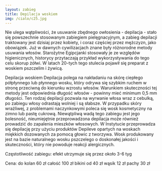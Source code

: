 ```yaml
---
layout: zabieg
title: Depilacja woskiem
img: /cialo/c25.jpg
---
```

Nie ulega wątpliwości, że usuwanie zbędnego owłosienia - depilacja - stało się powszechnie stosowanym zabiegiem pielęgnacyjnym, a zabieg depilacji traktowany jest dzisiaj przez kobiety, i coraz częściej przez mężczyzn, jako obowiązek. Już w dawnych cywilizacjach znane były różnorodne metody usuwania włosów. Starożytne Egipcjanki stosowały je ze względów higienicznych, historycy przytaczają przykład wykorzystywania do tego celu skorup żółwi.
W latach 20-tych tego stulecia pojawił się preparat z woskiem pszczelim i żywicą.

Depilacja woskiem
Depilacja polega na nakładaniu na skórę ciepłego półpłynnego lub płynnego wosku, który odrywa się szybkim ruchem w stronę przeciwną do kierunku wzrostu włosów. Warunkiem skuteczności tej metody jest odpowiednia długość włosów - powinny mieć minimum 0,5 mm długości. Ten rodzaj depilacji pozwala na wyrwanie włosa wraz z cebulką, po zabiegu włosy odrastają wolniej i są słabsze. W przypadku skóry wrażliwej, z problemami naczynkowymi poleca się wosk kosmetyczny na zimno lub pastę cukrową. Niewątpliwą wadą tego zabiegu jest jego bolesność, nieumiejętnie przeprowadzona depilacja może również prowadzić do zapalenia mieszków włosowych.
W Instytucie przeprowadza się depilację przy użyciu produktów Depileve opartych na woskach miękkich dozowanych za pomocą głowic z tworzywa. Wosk produkowany jest na bazie naturalnego wosku pszczelego o doskonałej jakości i skuteczności, który nie powoduje reakcji alergicznych.

Częstotliwość zabiegu: efekt utrzymuje się przez około 3-6 tyg

Cena: 
do kolan 60 zł
całość 100 zł 
bikini od 40 zł 
wąsik 12 zł
pachy 30 zł
